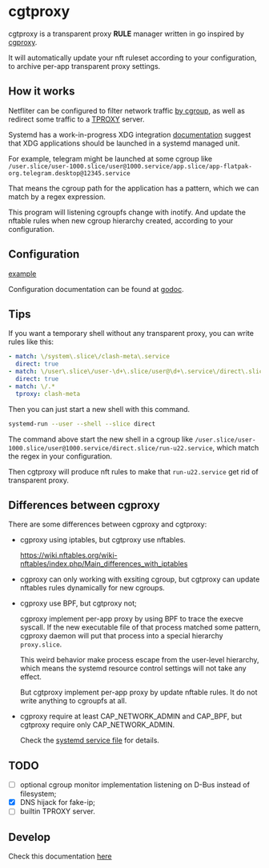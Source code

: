 # cgtproxy

cgtproxy is a transparent proxy **RULE** manager written in go
inspired by [cgproxy].

[cgproxy]: https://github.com/springzfx/cgproxy

It will automatically update your nft ruleset according to your configuration,
to archive per-app transparent proxy settings.

## How it works

Netfliter can be configured to filter network traffic [by cgroup],
as well as redirect some traffic to a [TPROXY] server.

[TPROXY]: https://www.infradead.org/~mchehab/kernel_docs/networking/tproxy.html
[by cgroup]: https://www.spinics.net/lists/netfilter/msg60360.html

Systemd has a work-in-progress XDG integration [documentation] suggest that
XDG applications should be launched in a systemd managed unit.

[documentation]: https://systemd.io/DESKTOP_ENVIRONMENTS

For example, telegram might be launched at some cgroup like
`/user.slice/user-1000.slice/user@1000.service/app.slice/app-flatpak-org.telegram.desktop@12345.service`

That means the cgroup path for the application has a pattern,
which we can match by a regex expression.

This program will listening cgroupfs change with inotify.
And update the nftable rules when new cgroup hierarchy created,
according to your configuration.

## Configuration

[example](./misc/config/example_without_repeater.yaml)

Configuration documentation can be found at [godoc].

[godoc]: https://godoc.org/github.com/black-desk/cgtproxy/internal/config

## Tips

If you want a temporary shell without any transparent proxy,
you can write rules like this:

```yaml
- match: \/system\.slice\/clash-meta\.service
  direct: true
- match: \/user\.slice\/user-\d+\.slice/user@\d+\.service\/direct\.slice\/.*
  direct: true
- match: \/.*
  tproxy: clash-meta
```

Then you can just start a new shell with this command.

```bash
systemd-run --user --shell --slice direct
```

The command above start the new shell in a cgroup like
`/user.slice/user-1000.slice/user@1000.service/direct.slice/run-u22.service`,
which match the regex in your configuration.

Then cgtproxy will produce nft rules to
make that `run-u22.service` get rid of transparent proxy.

## Differences between cgproxy

There are some differences between cgproxy and cgtproxy:

- cgproxy using iptables, but cgtproxy use nftables.

  <https://wiki.nftables.org/wiki-nftables/index.php/Main_differences_with_iptables>

- cgproxy can only working with exsiting cgroup,
  but cgtproxy can update nftables rules dynamically for new cgroups.

- cgproxy use BPF, but cgtproxy not;

  cgproxy implement per-app proxy by using BPF to trace the execve syscall.
  If the new executable file of that process matched some pattern,
  cgproxy daemon will put that process into a special hierarchy `proxy.slice`.

  This weird behavior make process escape from the user-level hierarchy,
  which means the systemd resource control settings will not take any effect.

  But cgtproxy implement per-app proxy by update nftable rules.
  It do not write anything to cgroupfs at all.

- cgproxy require at least CAP_NETWORK_ADMIN and CAP_BPF,
  but cgtproxy require only CAP_NETWORK_ADMIN.

  Check the [systemd service file] for details.

[systemd service file]: ./misc/systemd/cgtproxy.service

## TODO

- [ ] optional cgroup monitor implementation listening on D-Bus
      instead of filesystem;
- [x] DNS hijack for fake-ip;
- [ ] builtin TPROXY server.

## Develop

Check this documentation [here](docs/development.md)
